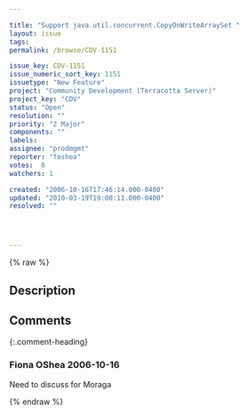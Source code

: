 ```yaml
---

title: "Support java.util.concurrent.CopyOnWriteArraySet "
layout: issue
tags: 
permalink: /browse/CDV-1151

issue_key: CDV-1151
issue_numeric_sort_key: 1151
issuetype: "New Feature"
project: "Community Development (Terracotta Server)"
project_key: "CDV"
status: "Open"
resolution: ""
priority: "2 Major"
components: ""
labels: 
assignee: "prodmgmt"
reporter: "foshea"
votes:  0
watchers: 1

created: "2006-10-16T17:46:14.000-0400"
updated: "2010-03-19T19:00:11.000-0400"
resolved: ""




---
```


{% raw %}

## Description

<div markdown="1" class="description">



</div>

## Comments


{:.comment-heading}
### **Fiona OShea** <span class="date">2006-10-16</span>

<div markdown="1" class="comment">

Need to discuss for Moraga

</div>



{% endraw %}
